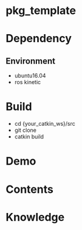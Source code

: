 # pkg_template

# Dependency
## Environment
- ubuntu16.04
- ros kinetic

# Build
- cd {your_catkin_ws}/src
- git clone 
- catkin build

# Demo

# Contents

# Knowledge



